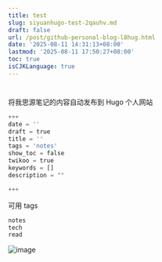 ```yaml
---
title: test
slug: siyuanhugo-test-2qauhv.md
draft: false
url: /post/github-personal-blog-l8hug.html
date: '2025-08-11 14:31:13+08:00'
lastmod: '2025-08-11 17:50:27+08:00'
toc: true
isCJKLanguage: true
---
```




# 

将我思源笔记的内容自动发布到 Hugo 个人网站

```python
+++
date = ''
draft = true
title = ''
tags = 'notes'
show_toc = false
twikoo = true
keywords = []
description = ""

+++
```

可用 tags

```python
notes
tech
read
```

![image](https://pve.digikamc.cn:56806/assets/image-20250811162231-efn2yss.png)

